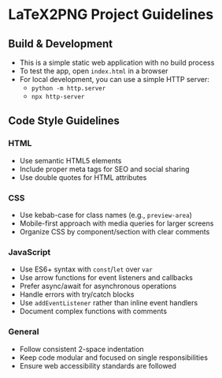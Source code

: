 # LaTeX2PNG Project Guidelines

## Build & Development
- This is a simple static web application with no build process
- To test the app, open `index.html` in a browser
- For local development, you can use a simple HTTP server:
  - `python -m http.server`
  - `npx http-server`

## Code Style Guidelines

### HTML
- Use semantic HTML5 elements
- Include proper meta tags for SEO and social sharing
- Use double quotes for HTML attributes

### CSS
- Use kebab-case for class names (e.g., `preview-area`)
- Mobile-first approach with media queries for larger screens
- Organize CSS by component/section with clear comments

### JavaScript
- Use ES6+ syntax with `const`/`let` over `var`
- Use arrow functions for event listeners and callbacks
- Prefer async/await for asynchronous operations
- Handle errors with try/catch blocks
- Use `addEventListener` rather than inline event handlers
- Document complex functions with comments

### General
- Follow consistent 2-space indentation
- Keep code modular and focused on single responsibilities
- Ensure web accessibility standards are followed